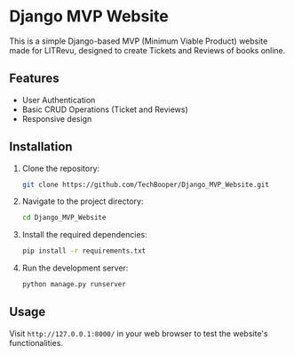# Django MVP Website

This is a simple Django-based MVP (Minimum Viable Product) website made for LITRevu, designed to create Tickets and Reviews of books online.

## Features

- User Authentication
- Basic CRUD Operations (Ticket and Reviews)
- Responsive design

## Installation

1. Clone the repository:
    ```bash
    git clone https://github.com/TechBooper/Django_MVP_Website.git
    ```

2. Navigate to the project directory:
    ```bash
    cd Django_MVP_Website
    ```

3. Install the required dependencies:
    ```bash
    pip install -r requirements.txt
    ```

4. Run the development server:
    ```bash
    python manage.py runserver
    ```

## Usage

Visit `http://127.0.0.1:8000/` in your web browser to test the website's functionalities.
